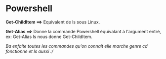 # Powershell

**Get-ChildItem ==>** Equivalent de ls sous Linux.

**Get-Alias <arg> ==>** Donne la commande Powershell équivalant à l'argument entré, ex: Get-Alias ls nous donne Get-ChildItem.
  
 *Ba enfaite toutes les commandes qu'on connait elle marche genre cd fonctionne et ls aussi :/*
